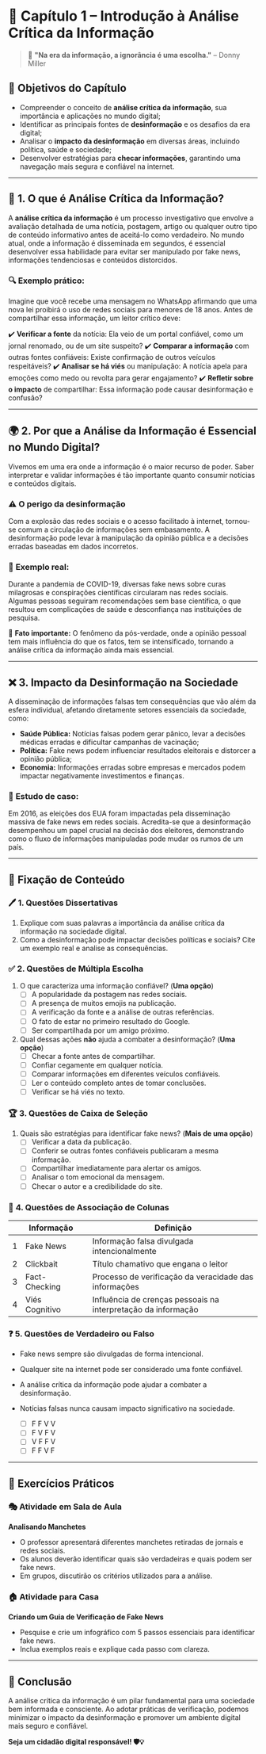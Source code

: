# 📖 **Capítulo 1 – Introdução à Análise Crítica da Informação**

> 🧠 **"Na era da informação, a ignorância é uma escolha."** – Donny Miller

## 🎯 **Objetivos do Capítulo**

- Compreender o conceito de **análise crítica da informação**, sua importância e aplicações no mundo digital;
- Identificar as principais fontes de **desinformação** e os desafios da era digital;
- Analisar o **impacto da desinformação** em diversas áreas, incluindo política, saúde e sociedade;
- Desenvolver estratégias para **checar informações**, garantindo uma navegação mais segura e confiável na internet.

------

## 🧐 **1. O que é Análise Crítica da Informação?**

A **análise crítica da informação** é um processo investigativo que envolve a avaliação detalhada de uma notícia, postagem, artigo ou qualquer outro tipo de conteúdo informativo antes de aceitá-lo como verdadeiro. No mundo atual, onde a informação é disseminada em segundos, é essencial desenvolver essa habilidade para evitar ser manipulado por fake news, informações tendenciosas e conteúdos distorcidos.

### 🔍 **Exemplo prático:**

Imagine que você recebe uma mensagem no WhatsApp afirmando que uma nova lei proibirá o uso de redes sociais para menores de 18 anos. Antes de compartilhar essa informação, um leitor crítico deve:

✔️ **Verificar a fonte** da notícia: Ela veio de um portal confiável, como um jornal renomado, ou de um site suspeito?
✔️ **Comparar a informação** com outras fontes confiáveis: Existe confirmação de outros veículos respeitáveis?
✔️ **Analisar se há viés** ou manipulação: A notícia apela para emoções como medo ou revolta para gerar engajamento?
✔️ **Refletir sobre o impacto** de compartilhar: Essa informação pode causar desinformação e confusão?

------

## 🌍 **2. Por que a Análise da Informação é Essencial no Mundo Digital?**

Vivemos em uma era onde a informação é o maior recurso de poder. Saber interpretar e validar informações é tão importante quanto consumir notícias e conteúdos digitais.

### ⚠️ **O perigo da desinformação**

Com a explosão das redes sociais e o acesso facilitado à internet, tornou-se comum a circulação de informações sem embasamento. A desinformação pode levar à manipulação da opinião pública e a decisões erradas baseadas em dados incorretos.

### 📌 **Exemplo real:**

Durante a pandemia de COVID-19, diversas fake news sobre curas milagrosas e conspirações científicas circularam nas redes sociais. Algumas pessoas seguiram recomendações sem base científica, o que resultou em complicações de saúde e desconfiança nas instituições de pesquisa.

🔎 **Fato importante:** O fenômeno da pós-verdade, onde a opinião pessoal tem mais influência do que os fatos, tem se intensificado, tornando a análise crítica da informação ainda mais essencial.

------

## ❌ **3. Impacto da Desinformação na Sociedade**

A disseminação de informações falsas tem consequências que vão além da esfera individual, afetando diretamente setores essenciais da sociedade, como:

- **Saúde Pública:** Notícias falsas podem gerar pânico, levar a decisões médicas erradas e dificultar campanhas de vacinação;
- **Política:** Fake news podem influenciar resultados eleitorais e distorcer a opinião pública;
- **Economia:** Informações erradas sobre empresas e mercados podem impactar negativamente investimentos e finanças.

### 🔎 **Estudo de caso:**

Em 2016, as eleições dos EUA foram impactadas pela disseminação massiva de fake news em redes sociais. Acredita-se que a desinformação desempenhou um papel crucial na decisão dos eleitores, demonstrando como o fluxo de informações manipuladas pode mudar os rumos de um país.

------

## 📝 **Fixação de Conteúdo**

### 🖊️ **1. Questões Dissertativas**

1. Explique com suas palavras a importância da análise crítica da informação na sociedade digital.
2. Como a desinformação pode impactar decisões políticas e sociais? Cite um exemplo real e analise as consequências.

### ✅ **2. Questões de Múltipla Escolha**

1. O que caracteriza uma informação confiável? (**Uma opção**)
   - [ ]  A popularidade da postagem nas redes sociais.
   - [ ]  A presença de muitos emojis na publicação.
   - [ ]  A verificação da fonte e a análise de outras referências.
   - [ ]  O fato de estar no primeiro resultado do Google.
   - [ ]  Ser compartilhada por um amigo próximo.
2. Qual dessas ações **não** ajuda a combater a desinformação? (**Uma opção**)
   - [ ] Checar a fonte antes de compartilhar.
   - [ ] Confiar cegamente em qualquer notícia.
   - [ ] Comparar informações em diferentes veículos confiáveis.
   - [ ] Ler o conteúdo completo antes de tomar conclusões.
   - [ ] Verificar se há viés no texto.

### 🏆 **3. Questões de Caixa de Seleção**

1. Quais são estratégias para identificar fake news? (**Mais de uma opção**)
   - [ ] Verificar a data da publicação.
   - [ ] Conferir se outras fontes confiáveis publicaram a mesma informação.
   - [ ] Compartilhar imediatamente para alertar os amigos.
   - [ ] Analisar o tom emocional da mensagem.
   - [ ] Checar o autor e a credibilidade do site.

### 🔄 **4. Questões de Associação de Colunas**

|      | Informação     |      | Definição                                                    |
| ---- | -------------- | ---- | ------------------------------------------------------------ |
| 1    | Fake News      |      | Informação falsa divulgada intencionalmente                  |
| 2    | Clickbait      |      | Título chamativo que engana o leitor                         |
| 3    | Fact-Checking  |      | Processo de verificação da veracidade das informações        |
| 4    | Viés Cognitivo |      | Influência de crenças pessoais na interpretação da informação |

### ❓ **5. Questões de Verdadeiro ou Falso**

-  Fake news sempre são divulgadas de forma intencional.
-  Qualquer site na internet pode ser considerado uma fonte confiável.
-  A análise crítica da informação pode ajudar a combater a desinformação.
-  Notícias falsas nunca causam impacto significativo na sociedade.

    - [ ] F F V V
    - [ ] F V F V
    - [ ] V F F V
    - [ ] F F V F

------

## 🏫 **Exercícios Práticos**

### 🎭 **Atividade em Sala de Aula**

**Analisando Manchetes**

- O professor apresentará diferentes manchetes retiradas de jornais e redes sociais.
- Os alunos deverão identificar quais são verdadeiras e quais podem ser fake news.
- Em grupos, discutirão os critérios utilizados para a análise.

### 🏠 **Atividade para Casa**

**Criando um Guia de Verificação de Fake News**

- Pesquise e crie um infográfico com 5 passos essenciais para identificar fake news.
- Inclua exemplos reais e explique cada passo com clareza.

------

## 🎯 **Conclusão**

A análise crítica da informação é um pilar fundamental para uma sociedade bem informada e consciente. Ao adotar práticas de verificação, podemos minimizar o impacto da desinformação e promover um ambiente digital mais seguro e confiável.

**Seja um cidadão digital responsável! 🛡️💡**
